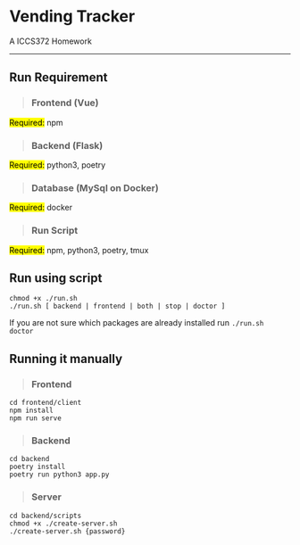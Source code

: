 # Vending Tracker
A ICCS372 Homework

----

## Run Requirement
>### Frontend (Vue)
<mark>Required:</mark> npm

>### Backend (Flask)
<mark>Required:</mark> python3, poetry

>### Database (MySql on Docker)
<mark>Required:</mark> docker

>### Run Script
<mark>Required:</mark> npm, python3, poetry, tmux

## Run using script
`chmod +x ./run.sh` \
`./run.sh [ backend | frontend | both | stop | doctor ]`

If you are not sure which packages are already installed run `./run.sh doctor`

## Running it manually
>### Frontend
`cd frontend/client`\
`npm install`\
`npm run serve`

>### Backend
`cd backend`\
`poetry install`\
`poetry run python3 app.py`

>### Server
`cd backend/scripts`\
`chmod +x ./create-server.sh`\
`./create-server.sh {password}`

